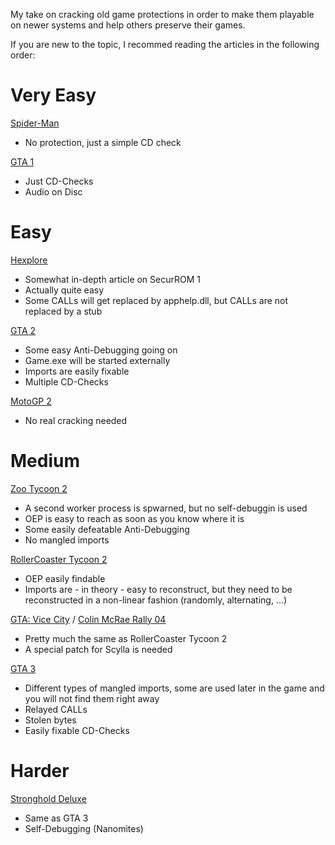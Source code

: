 My take on cracking old game protections in order to make them playable on newer systems and help others preserve their games.

If you are new to the topic, I recommed reading the articles in the following order:

# Very Easy

[Spider-Man](https://oldgamescracking.github.io/games/spider_man)

- No protection, just a simple CD check

[GTA 1](https://oldgamescracking.github.io/games/grand_theft_auto)

- Just CD-Checks
- Audio on Disc

# Easy

[Hexplore](https://oldgamescracking.github.io/games/hexplore)

- Somewhat in-depth article on SecurROM 1
- Actually quite easy
- Some CALLs will get replaced by apphelp.dll, but CALLs are not replaced by a stub

[GTA 2](https://oldgamescracking.github.io/games/gta2)

- Some easy Anti-Debugging going on
- Game.exe will be started externally
- Imports are easily fixable 
- Multiple CD-Checks

[MotoGP 2](https://oldgamescracking.github.io/games/motogp_2)

- No real cracking needed

# Medium

[Zoo Tycoon 2](https://oldgamescracking.github.io/games/zoo_tycoon_2)

- A second worker process is spwarned, but no self-debuggin is used
- OEP is easy to reach as soon as you know where it is
- Some easily defeatable Anti-Debugging
- No mangled imports

[RollerCoaster Tycoon 2](https://oldgamescracking.github.io/games/rollercoaster_tycoon_2)

- OEP easily findable
- Imports are - in theory - easy to reconstruct, but they need to be reconstructed in a non-linear fashion (randomly, alternating, ...)

[GTA: Vice City](https://oldgamescracking.github.io/games/gta_vice_city) / [Colin McRae Rally 04](https://oldgamescracking.github.io/games/colin_mcrae_rally_04)

- Pretty much the same as RollerCoaster Tycoon 2
- A special patch for Scylla is needed

[GTA 3](https://oldgamescracking.github.io/games/gta3)

- Different types of mangled imports, some are used later in the game and you will not find them right away
- Relayed CALLs
- Stolen bytes
- Easily fixable CD-Checks

# Harder

[Stronghold Deluxe](https://oldgamescracking.github.io/games/stronghold_deluxe)

- Same as GTA 3
- Self-Debugging (Nanomites)